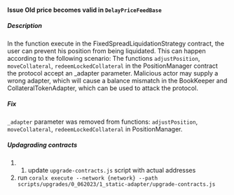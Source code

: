 #### Issue Old price becomes valid in `DelayPriceFeedBase`
##### Description
In the function execute in the FixedSpreadLiquidationStrategy contract, the user can prevent his position from being liquidated.
This can happen according to the following scenario:
The functions `adjustPosition`, `moveCollateral`, `redeemLockedCollateral` in the PositionManager contract the protocol accept an _adapter parameter. Malicious actor may supply a wrong adapter, which will cause a balance mismatch in the BookKeeper and CollateralTokenAdapter, which can be used to attack the protocol.

##### Fix
`_adapter` parameter was removed from functions: `adjustPosition`, `moveCollateral`, `redeemLockedCollateral` in PositionManager.

##### Updagrading contracts
1. 1. update `upgrade-contracts.js` script with actual addresses
2. run `coralx execute --network {network} --path scripts/upgrades/0_062023/1_static-adapter/upgrade-contracts.js`